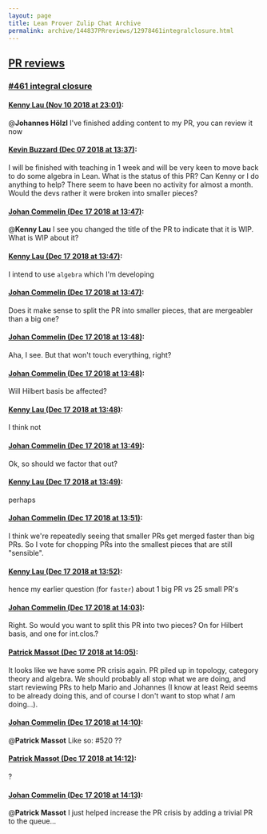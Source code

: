 ```yaml
---
layout: page
title: Lean Prover Zulip Chat Archive 
permalink: archive/144837PRreviews/12978461integralclosure.html
---
```


## [PR reviews](index.html)
### [#461 integral closure](12978461integralclosure.html)

#### [Kenny Lau (Nov 10 2018 at 23:01)](https://leanprover.zulipchat.com/#narrow/stream/144837-PR%20reviews/topic/%23461%20integral%20closure/near/147449667):
@**Johannes Hölzl** I've finished adding content to my PR, you can review it now

#### [Kevin Buzzard (Dec 07 2018 at 13:37)](https://leanprover.zulipchat.com/#narrow/stream/144837-PR%20reviews/topic/%23461%20integral%20closure/near/151108155):
I will be finished with teaching in 1 week and will be very keen to move back to do some algebra in Lean. What is the status of this PR? Can Kenny or I do anything to help? There seem to have been no activity for almost a month. Would the devs rather it were broken into smaller pieces?

#### [Johan Commelin (Dec 17 2018 at 13:47)](https://leanprover.zulipchat.com/#narrow/stream/144837-PR%20reviews/topic/%23461%20integral%20closure/near/152024252):
@**Kenny Lau** I see you changed the title of the PR to indicate that it is WIP. What is WIP about it?

#### [Kenny Lau (Dec 17 2018 at 13:47)](https://leanprover.zulipchat.com/#narrow/stream/144837-PR%20reviews/topic/%23461%20integral%20closure/near/152024273):
I intend to use `algebra` which I'm developing

#### [Johan Commelin (Dec 17 2018 at 13:47)](https://leanprover.zulipchat.com/#narrow/stream/144837-PR%20reviews/topic/%23461%20integral%20closure/near/152024278):
Does it make sense to split the PR into smaller pieces, that are mergeabler than a big one?

#### [Johan Commelin (Dec 17 2018 at 13:48)](https://leanprover.zulipchat.com/#narrow/stream/144837-PR%20reviews/topic/%23461%20integral%20closure/near/152024327):
Aha, I see. But that won't touch everything, right?

#### [Johan Commelin (Dec 17 2018 at 13:48)](https://leanprover.zulipchat.com/#narrow/stream/144837-PR%20reviews/topic/%23461%20integral%20closure/near/152024334):
Will Hilbert basis be affected?

#### [Kenny Lau (Dec 17 2018 at 13:48)](https://leanprover.zulipchat.com/#narrow/stream/144837-PR%20reviews/topic/%23461%20integral%20closure/near/152024346):
I think not

#### [Johan Commelin (Dec 17 2018 at 13:49)](https://leanprover.zulipchat.com/#narrow/stream/144837-PR%20reviews/topic/%23461%20integral%20closure/near/152024355):
Ok, so should we factor that out?

#### [Kenny Lau (Dec 17 2018 at 13:49)](https://leanprover.zulipchat.com/#narrow/stream/144837-PR%20reviews/topic/%23461%20integral%20closure/near/152024376):
perhaps

#### [Johan Commelin (Dec 17 2018 at 13:51)](https://leanprover.zulipchat.com/#narrow/stream/144837-PR%20reviews/topic/%23461%20integral%20closure/near/152024514):
I think we're repeatedly seeing that smaller PRs get merged faster than big PRs. So I vote for chopping PRs into the smallest pieces that are still "sensible".

#### [Kenny Lau (Dec 17 2018 at 13:52)](https://leanprover.zulipchat.com/#narrow/stream/144837-PR%20reviews/topic/%23461%20integral%20closure/near/152024599):
hence my earlier question (for `faster`) about 1 big PR vs 25 small PR's

#### [Johan Commelin (Dec 17 2018 at 14:03)](https://leanprover.zulipchat.com/#narrow/stream/144837-PR%20reviews/topic/%23461%20integral%20closure/near/152025155):
Right. So would you want to split this PR into two pieces? On for Hilbert basis, and one for int.clos.?

#### [Patrick Massot (Dec 17 2018 at 14:05)](https://leanprover.zulipchat.com/#narrow/stream/144837-PR%20reviews/topic/%23461%20integral%20closure/near/152025266):
It looks like we have some PR crisis again. PR piled up in topology, category theory and algebra. We should probably all stop what we are doing, and start reviewing PRs to help Mario and Johannes (I know at least Reid seems to be already doing this, and of course I don't want to stop what *I* am doing...).

#### [Johan Commelin (Dec 17 2018 at 14:10)](https://leanprover.zulipchat.com/#narrow/stream/144837-PR%20reviews/topic/%23461%20integral%20closure/near/152025539):
@**Patrick Massot** Like so: #520 ??

#### [Patrick Massot (Dec 17 2018 at 14:12)](https://leanprover.zulipchat.com/#narrow/stream/144837-PR%20reviews/topic/%23461%20integral%20closure/near/152025644):
?

#### [Johan Commelin (Dec 17 2018 at 14:13)](https://leanprover.zulipchat.com/#narrow/stream/144837-PR%20reviews/topic/%23461%20integral%20closure/near/152025673):
@**Patrick Massot** I just helped increase the PR crisis by adding a trivial PR to the queue...


